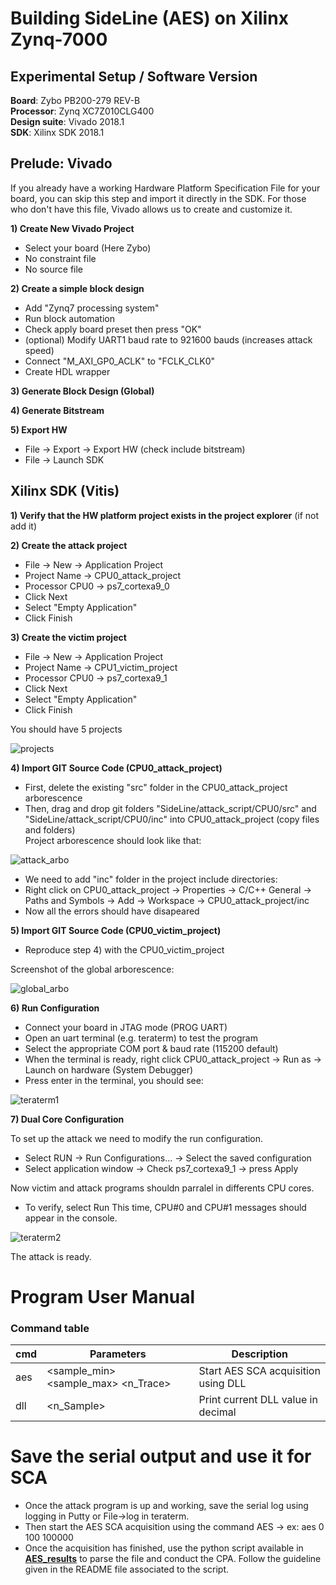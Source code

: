# Building SideLine (AES) on Xilinx Zynq-7000

## Experimental Setup / Software Version

**Board**: Zybo PB200-279 REV-B  
**Processor**: Zynq XC7Z010CLG400  
**Design suite**: Vivado 2018.1  
**SDK**: Xilinx SDK 2018.1  

## Prelude: Vivado

If you already have a working Hardware Platform Specification File for your board, you can skip this step and import it directly in the SDK.
For those who don't have this file, Vivado allows us to create and customize it. 

**1) Create New Vivado Project**
  - Select your board (Here Zybo)
  - No constraint file
  - No source file
  
**2) Create a simple block design**
  - Add "Zynq7 processing system"
  - Run block automation
  - Check apply board preset then press "OK"
  - (optional) Modify UART1 baud rate to 921600 bauds (increases attack speed)
  - Connect "M_AXI_GP0_ACLK" to "FCLK_CLK0"
  - Create HDL wrapper
  
**3) Generate Block Design (Global)**

**4) Generate Bitstream**

**5) Export HW**
- File -> Export -> Export HW (check include bitstream)
- File -> Launch SDK

## Xilinx SDK (Vitis)

**1) Verify that the HW platform project exists in the project explorer** (if not add it)

**2) Create the attack project**
  - File -> New -> Application Project
  - Project Name -> CPU0_attack_project
  - Processor CPU0 -> ps7_cortexa9_0
  - Click Next 
  - Select "Empty Application"
  - Click Finish

**3) Create the victim project**
  - File -> New -> Application Project
  - Project Name -> CPU1_victim_project
  - Processor CPU0 -> ps7_cortexa9_1
  - Click Next 
  - Select "Empty Application"
  - Click Finish

You should have 5 projects

![projects](https://user-images.githubusercontent.com/67143135/85715121-65389c00-b6eb-11ea-9028-1e2ac7de4e1d.PNG)


**4) Import GIT Source Code (CPU0_attack_project)**
  - First, delete the existing "src" folder in the CPU0_attack_project arborescence
  - Then, drag and drop git folders  "SideLine/attack_script/CPU0/src" and "SideLine/attack_script/CPU0/inc" into CPU0_attack_project (copy files and folders)  
 Project arborescence should look like that: 
 
 ![attack_arbo](https://user-images.githubusercontent.com/67143135/85715557-df692080-b6eb-11ea-8354-8745e1370017.PNG)
 
 - We need to add "inc" folder in the project include directories:
 - Right click on CPU0_attack_project -> Properties -> C/C++ General -> Paths and Symbols -> Add -> Workspace -> CPU0_attack_project/inc
 - Now all the errors should have disapeared
 
 **5) Import GIT Source Code (CPU0_victim_project)**
  - Reproduce step 4) with the CPU0_victim_project
  
Screenshot of the global arborescence: 

![global_arbo](https://user-images.githubusercontent.com/67143135/85715495-ce201400-b6eb-11ea-8279-ebc533fdf40d.PNG)

**6) Run Configuration**

- Connect your board in JTAG mode (PROG UART)
- Open an uart terminal (e.g. teraterm) to test the program
- Select the appropriate COM port & baud rate (115200 default)
- When the terminal is ready, right click CPU0_attack_project -> Run as -> Launch on hardware (System Debugger)
- Press enter in the terminal, you should see:

![teraterm1](https://user-images.githubusercontent.com/67143135/85725080-142da580-b6f5-11ea-9455-689780df846a.PNG)

**7) Dual Core Configuration**

To set up the attack we need to modify the run configuration. 

- Select RUN -> Run Configurations... -> Select the saved configuration
- Select application window -> Check ps7_cortexa9_1 -> press Apply

Now victim and attack programs shouldn parralel in differents CPU cores.
- To verify, select Run
This time, CPU#0 and CPU#1 messages should appear in the console.

![teraterm2](https://user-images.githubusercontent.com/67143135/85725245-3aebdc00-b6f5-11ea-8a32-45431654139a.PNG)


The attack is ready.


# Program User Manual 

### Command table
| cmd | Parameters | Description |
| --- | --- | --- |
| aes | <sample_min> <sample_max> <n_Trace> | Start AES SCA acquisition using DLL |
| dll | <n_Sample> | Print current DLL value in decimal |
  
# Save the serial output and use it for SCA

- Once the attack program is up and working, save the serial log using logging in Putty or File->log in teraterm. 
- Then start the AES SCA acquisition using the command AES -> ex: aes 0 100 100000
- Once the acquisition has finished, use the python script available in [**AES_results**](https://github.com/Remote-HWA/SideLine/tree/master/attack_results/AES) to parse the file and conduct the CPA. Follow the guideline given in the README file associated to the script.




